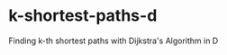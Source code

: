 k-shortest-paths-d
==================

Finding k-th shortest paths with Dijkstra&#39;s Algorithm in D